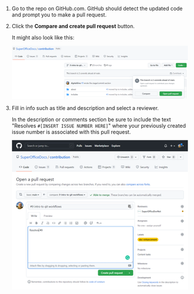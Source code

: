 <!-- markdownlint-disable-file MD041 -->
1. Go to the repo on GitHub.com. GitHub should detect the updated code and prompt you to make a pull request.

2. Click the **Compare and create pull request** button.

    It might also look like this:

    ![Open PR on GitHub -screenshot][img10]

3. Fill in info such as title and description and select a reviewer.

    In the description or comments section be sure to include the text "Resolves `#[INSERT ISSUE NUMBER HERE]`" where your previously created issue number is associated with this pull request.

    ![Create PR on GitHub -screenshot][img11]

<!-- Referenced links -->
<!-- Referenced images -->
[img10]: ../../../media/contribute/github-open-pr.png
[img11]: ../../../media/contribute/github-create-pr.png
